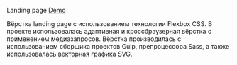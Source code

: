 Landing page [Demo](https://bino-landing.vercel.app/)

Вёрстка landing page с использованием технологии Flexbox CSS. В проекте использовалась адаптивная и кроссбраузерная вёрстка с применением медиазапросов. Вёрстка производилась с использованием сборщика проектов Gulp, препроцессора Sass, а также использовалась векторная графика SVG.
